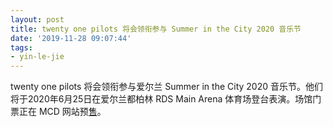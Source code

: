 ```yaml
---
layout: post
title: twenty one pilots 将会领衔参与 Summer in the City 2020 音乐节
date: '2019-11-28 09:07:44'
tags:
- yin-le-jie
---
```


twenty one pilots 将会领衔参与爱尔兰 Summer in the City 2020 音乐节。他们将于2020年6月25日在爱尔兰都柏林 RDS Main Arena 体育场登台表演。场馆门票正在 MCD 网站预[售](https://mcd.ie/twenty-one-pilots-have-just-announced-a-headline-rds-arena-show/)。

